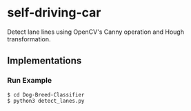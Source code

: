 # self-driving-car
Detect lane lines using OpenCV's Canny operation and Hough transformation.

## Implementations 

### Run Example

`$ cd Dog-Breed-Classifier` <br/>
`$ python3 detect_lanes.py`
